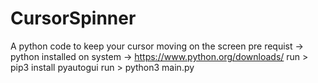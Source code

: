 # CursorSpinner
A python code to keep your cursor moving on the screen 
pre requist -> python installed on system -> https://www.python.org/downloads/ 
run > pip3 install pyautogui
run > python3 main.py  
